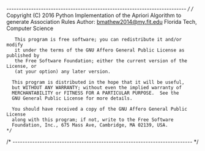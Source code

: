 ------------------------------------------------------------------------- */
/*   Copyright (C) 2016 
                Python Implementation of the Apriori Algorithm to generate Association Rules
                Author:  bmathew2014@my.fit.edu
                Florida Tech, Computer Science
   
       This program is free software; you can redistribute it and/or modify
       it under the terms of the GNU Affero General Public License as published by
       the Free Software Foundation; either the current version of the License, or
       (at your option) any later version.
   
      This program is distributed in the hope that it will be useful,
      but WITHOUT ANY WARRANTY; without even the implied warranty of
      MERCHANTABILITY or FITNESS FOR A PARTICULAR PURPOSE.  See the
      GNU General Public License for more details.
  
      You should have received a copy of the GNU Affero General Public License
      along with this program; if not, write to the Free Software
      Foundation, Inc., 675 Mass Ave, Cambridge, MA 02139, USA.              */
/* ------------------------------------------------------------------------- */
